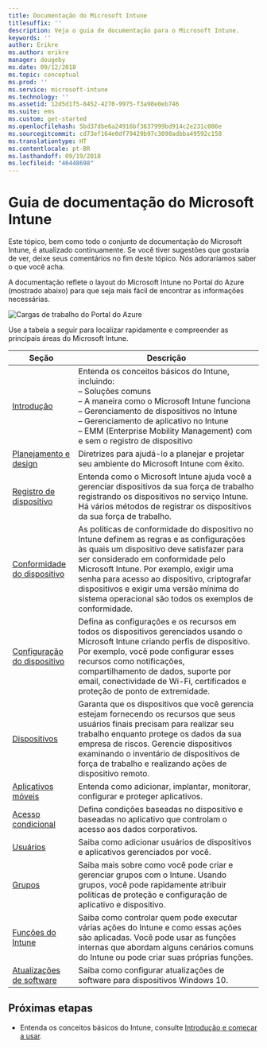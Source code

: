 ```yaml
---
title: Documentação do Microsoft Intune
titlesuffix: ''
description: Veja o guia de documentação para o Microsoft Intune.
keywords: ''
author: Erikre
ms.author: erikre
manager: dougeby
ms.date: 09/12/2018
ms.topic: conceptual
ms.prod: ''
ms.service: microsoft-intune
ms.technology: ''
ms.assetid: 12d5d1f5-8452-4270-9975-f3a98e0eb746
ms.suite: ems
ms.custom: get-started
ms.openlocfilehash: 5bd37dbe6a24916bf3637999bd914c2e231c086e
ms.sourcegitcommit: cd73ef164e0df79429b97c3090adbba49592c150
ms.translationtype: HT
ms.contentlocale: pt-BR
ms.lasthandoff: 09/19/2018
ms.locfileid: "46448698"
---
```

# <a name="microsoft-intune-documentation-guide"></a>Guia de documentação do Microsoft Intune

Este tópico, bem como todo o conjunto de documentação do Microsoft Intune, é atualizado continuamente. Se você tiver sugestões que gostaria de ver, deixe seus comentários no fim deste tópico. Nós adoraríamos saber o que você acha.

A documentação reflete o layout do Microsoft Intune no Portal do Azure (mostrado abaixo) para que seja mais fácil de encontrar as informações necessárias.

![Cargas de trabalho do Portal do Azure](./media/azure-portal-workloads.png)

Use a tabela a seguir para localizar rapidamente e compreender as principais áreas do Microsoft Intune.

| Seção                                                      | Descrição                                                                                                                                                                                                                                                                                      |
|--------------------------------------------------------------|--------------------------------------------------------------------------------------------------------------------------------------------------------------------------------------------------------------------------------------------------------------------------------------------------|
| [Introdução](introduction-intune.md)       | Entenda os conceitos básicos do Intune, incluindo:<br /> – Soluções comuns<br /> – A maneira como o Microsoft Intune funciona<br /> – Gerenciamento de dispositivos no Intune<br /> – Gerenciamento de aplicativo no Intune<br /> – EMM (Enterprise Mobility Management) com e sem o registro de dispositivo                                                         |
| [Planejamento e design](planning-guide.md)                         | Diretrizes para ajudá-lo a planejar e projetar seu ambiente do Microsoft Intune com êxito.                                                                                                                                                                                                             |
| [Registro de dispositivo](device-enrollment.md)                    | Entenda como o Microsoft Intune ajuda você a gerenciar dispositivos da sua força de trabalho registrando os dispositivos no serviço Intune. Há vários métodos de registrar os dispositivos da sua força de trabalho.                                                                                                         |
| [Conformidade do dispositivo](device-compliance.md)                    | As políticas de conformidade do dispositivo no Intune definem as regras e as configurações às quais um dispositivo deve satisfazer para ser considerado em conformidade pelo Microsoft Intune. Por exemplo, exigir uma senha para acesso ao dispositivo, criptografar dispositivos e exigir uma versão mínima do sistema operacional são todos os exemplos de conformidade. |
| [Configuração do dispositivo](device-profiles.md)                   | Defina as configurações e os recursos em todos os dispositivos gerenciados usando o Microsoft Intune criando perfis de dispositivo. Por exemplo, você pode configurar esses recursos como notificações, compartilhamento de dados, suporte por email, conectividade de Wi-Fi, certificados e proteção de ponto de extremidade.              |
| [Dispositivos](device-management.md)                              | Garanta que os dispositivos que você gerencia estejam fornecendo os recursos que seus usuários finais precisam para realizar seu trabalho enquanto protege os dados da sua empresa de riscos. Gerencie dispositivos examinando o inventário de dispositivos de força de trabalho e realizando ações de dispositivo remoto.                                                      |
| [Aplicativos móveis](app-management.md)                             | Entenda como adicionar, implantar, monitorar, configurar e proteger aplicativos.                                                                                                                                                                                                                             |
| [Acesso condicional](conditional-access.md)                  | Defina condições baseadas no dispositivo e baseadas no aplicativo que controlam o acesso aos dados corporativos.                                                                                                                                                                                                            |
| [Usuários](users-add.md)                                        | Saiba como adicionar usuários de dispositivos e aplicativos gerenciados por você.                                                                                                                                                                                                                                           |
| [Grupos](groups-get-started.md)                              | Saiba mais sobre como você pode criar e gerenciar grupos com o Intune. Usando grupos, você pode rapidamente atribuir políticas de proteção e configuração de aplicativo e dispositivo.                                                                                                                                             |
| [Funções do Intune](role-based-access-control.md)                 | Saiba como controlar quem pode executar várias ações do Intune e como essas ações são aplicadas. Você pode usar as funções internas que abordam alguns cenários comuns do Intune ou pode criar suas próprias funções.                                                                                 |
| [Atualizações de software](windows-update-for-business-configure.md) | Saiba como configurar atualizações de software para dispositivos Windows 10.                                                                                                                                                                                                                                  |

## <a name="next-steps"></a>Próximas etapas

- Entenda os conceitos básicos do Intune, consulte [Introdução e começar a usar](introduction-intune.md).
